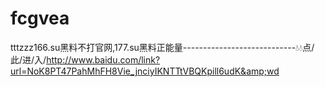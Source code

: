 # fcgvea
tttzzz166.su黑料不打官网,177.su黑料正能量----------------------------💧💧点/此/进/入/http://www.baidu.com/link?url=NoK8PT47PahMhFH8Vie_jnciyIKNTTtVBQKpill6udK&amp;wd
